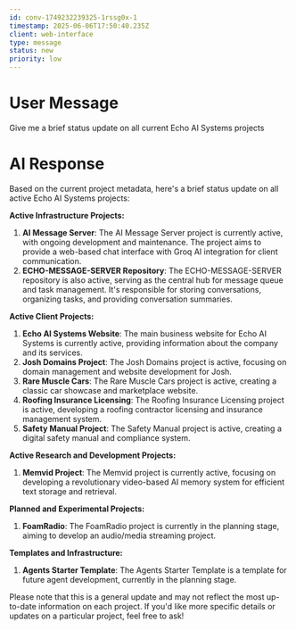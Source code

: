 ```yaml
---
id: conv-1749232239325-1rssg0x-1
timestamp: 2025-06-06T17:50:40.235Z
client: web-interface
type: message
status: new
priority: low
---
```


# User Message

Give me a brief status update on all current Echo AI Systems projects

# AI Response

Based on the current project metadata, here's a brief status update on all active Echo AI Systems projects:

**Active Infrastructure Projects:**

1. **AI Message Server**: The AI Message Server project is currently active, with ongoing development and maintenance. The project aims to provide a web-based chat interface with Groq AI integration for client communication.
2. **ECHO-MESSAGE-SERVER Repository**: The ECHO-MESSAGE-SERVER repository is also active, serving as the central hub for message queue and task management. It's responsible for storing conversations, organizing tasks, and providing conversation summaries.

**Active Client Projects:**

1. **Echo AI Systems Website**: The main business website for Echo AI Systems is currently active, providing information about the company and its services.
2. **Josh Domains Project**: The Josh Domains project is active, focusing on domain management and website development for Josh.
3. **Rare Muscle Cars**: The Rare Muscle Cars project is active, creating a classic car showcase and marketplace website.
4. **Roofing Insurance Licensing**: The Roofing Insurance Licensing project is active, developing a roofing contractor licensing and insurance management system.
5. **Safety Manual Project**: The Safety Manual project is active, creating a digital safety manual and compliance system.

**Active Research and Development Projects:**

1. **Memvid Project**: The Memvid project is currently active, focusing on developing a revolutionary video-based AI memory system for efficient text storage and retrieval.

**Planned and Experimental Projects:**

1. **FoamRadio**: The FoamRadio project is currently in the planning stage, aiming to develop an audio/media streaming project.

**Templates and Infrastructure:**

1. **Agents Starter Template**: The Agents Starter Template is a template for future agent development, currently in the planning stage.

Please note that this is a general update and may not reflect the most up-to-date information on each project. If you'd like more specific details or updates on a particular project, feel free to ask!


